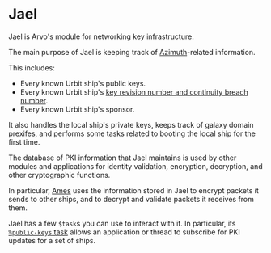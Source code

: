 # Jael

Jael is Arvo's module for networking key infrastructure.

The main purpose of Jael is keeping track of [Azimuth](../../../urbit-id/what-is-urbit-id.md)-related information.

This includes:

* Every known Urbit ship's public keys.
* Every known Urbit ship's [key revision number and continuity breach number](../../../urbit-id/life-and-rift.md).
* Every known Urbit ship's sponsor.

It also handles the local ship's private keys, keeps track of galaxy domain prexifes, and performs some tasks related to booting the local ship for the first time.

The database of PKI information that Jael maintains is used by other modules and applications for identity validation, encryption, decryption, and other cryptographic functions.

In particular, [Ames](../ames/) uses the information stored in Jael to encrypt packets it sends to other ships, and to decrypt and validate packets it receives from them.

Jael has a few `$task`s you can use to interact with it. In particular, its [`%public-keys` task](reference/tasks.md#public-keys) allows an application or thread to subscribe for PKI updates for a set of ships.
